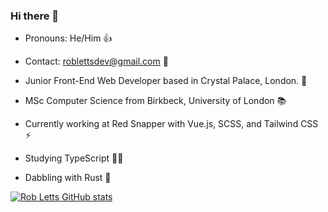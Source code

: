 ### Hi there 👋

+ Pronouns: He/Him 👍 

+ Contact: roblettsdev@gmail.com 📮

+ Junior Front-End Web Developer based in Crystal Palace, London. 🖤

+ MSc Computer Science from Birkbeck, University of London 📚

+ Currently working at Red Snapper with Vue.js, SCSS, and Tailwind CSS ⚡️

+ Studying TypeScript 👨‍💻

+ Dabbling with Rust 🦀

[![Rob Letts GitHub stats](https://github-readme-stats.vercel.app/api?username=robertletts)](https://github.com/robertletts/github-readme-stats)
